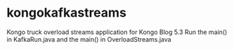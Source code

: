 # kongokafkastreams
Kongo truck overload streams application for Kongo Blog 5.3
Run the main() in KafkaRun.java and the main() in OverloadStreams.java
